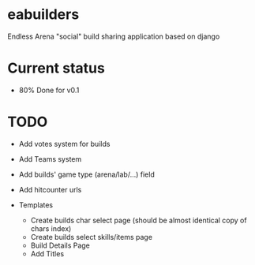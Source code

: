 # eabuilders

Endless Arena "social" build sharing application based on django

# Current status

- 80% Done for v0.1

# TODO

- Add votes system for builds
- Add Teams system
- Add builds' game type (arena/lab/...) field
- Add hitcounter urls

- Templates

  - Create builds char select page (should be almost identical copy of chars index)
  - Create builds select skills/items page
  - Build Details Page
  - Add Titles
